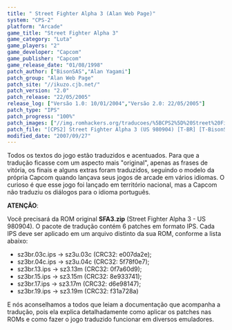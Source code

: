 ```yaml
---
title: " Street Fighter Alpha 3 (Alan Web Page)"
system: "CPS-2"
platform: "Arcade"
game_title: "Street Fighter Alpha 3"
game_category: "Luta"
game_players: "2"
game_developer: "Capcom"
game_publisher: "Capcom"
game_release_date: "01/08/1998"
patch_author: ["BisonSAS","Alan Yagami"]
patch_group: "Alan Web Page"
patch_site: "//ikuzo.cjb.net/"
patch_version: "2.0"
patch_release: "22/05/2005"
release_log: ["Versão 1.0: 10/01/2004","Versão 2.0: 22/05/2005"]
patch_type: "IPS"
patch_progress: "100%"
patch_images: ["//img.romhackers.org/traducoes/%5BCPS2%5D%20Street%20Fighter%20Alpha%203%20-%20NGBRT%20-%20Logo.png","//img.romhackers.org/traducoes/%5BCPS2%5D%20Street%20Fighter%20Alpha%203%20-%20NGBRT%20-%201.png","//img.romhackers.org/traducoes/%5BCPS2%5D%20Street%20Fighter%20Alpha%203%20-%20NGBRT%20-%202.png"]
patch_file: "[CPS2] Street Fighter Alpha 3 (US 980904) [T-BR] [T-BisonSAS e Alan Yagami G-AWP] [V-2.0 P-100% A-2005].zip"
modified_date: "2007/09/27"
---
```

Todos os textos do jogo estão traduzidos e acentuados. Para que a tradução ficasse com um aspecto mais "original", apenas as frases de vitória, os finais e alguns extras foram traduzidos, seguindo o modelo da própria Capcom quando lançava seus jogos de arcade em vários idiomas. O curioso é que esse jogo foi lançado em território nacional, mas a Capcom não traduziu os diálogos para o idioma português.

<b>ATENÇÃO</b>:

Você precisará da ROM original <b>SFA3.zip</b> (Street Fighter Alpha 3 - US 980904). O pacote de tradução contém 6 patches em formato IPS. Cada IPS deve ser aplicado em um arquivo distinto da sua ROM, conforme a lista abaixo:

- sz3br.03c.ips -> sz3u.03c (CRC32: e007da2e);
- sz3br.04c.ips -> sz3u.04c (CRC32: 5f78f0e7);
- sz3br.13.ips -> sz3.13m (CRC32: 0f7a60d9);
- sz3br.15.ips -> sz3.15m (CRC32: 8e933741);
- sz3br.17.ips -> sz3.17m (CRC32: d6e98147);
- sz3br.19.ips -> sz3.19m (CRC32: f31a728a)

E nós aconselhamos a todos que leiam a documentação que acompanha a tradução, pois ela explica detalhadamente como aplicar os patches nas ROMs e como fazer o jogo traduzido funcionar em diversos emuladores.
